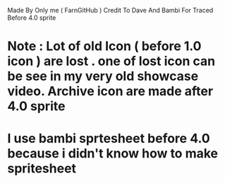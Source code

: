 Made By Only me ( FarnGitHub )
Credit To Dave And Bambi For Traced Before 4.0 sprite
# Note : Lot of old Icon ( before 1.0 icon ) are lost . one of lost icon can be see in my very old showcase video. Archive icon are made after 4.0 sprite 
# I use bambi sprtesheet before 4.0 because i didn't know how to make spritesheet
